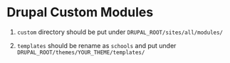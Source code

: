 # Drupal Custom Modules

1. `custom` directory should be put under `DRUPAL_ROOT/sites/all/modules/`

2. `templates` should be rename as `schools` and put under `DRUPAL_ROOT/themes/YOUR_THEME/templates/`